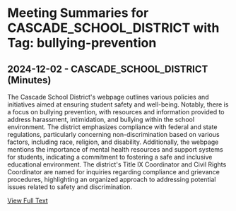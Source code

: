 # Meeting Summaries for CASCADE_SCHOOL_DISTRICT with Tag: bullying-prevention

## 2024-12-02 - CASCADE_SCHOOL_DISTRICT (Minutes)

The Cascade School District's webpage outlines various policies and initiatives aimed at ensuring student safety and well-being. Notably, there is a focus on bullying prevention, with resources and information provided to address harassment, intimidation, and bullying within the school environment. The district emphasizes compliance with federal and state regulations, particularly concerning non-discrimination based on various factors, including race, religion, and disability. Additionally, the webpage mentions the importance of mental health resources and support systems for students, indicating a commitment to fostering a safe and inclusive educational environment. The district's Title IX Coordinator and Civil Rights Coordinator are named for inquiries regarding compliance and grievance procedures, highlighting an organized approach to addressing potential issues related to safety and discrimination.

[View Full Text](https://raw.githubusercontent.com/VoronoiPerspectives/WashingtonStateSchoolBoardExplorer/refs/heads/main/data/countries/usa/states/wa/counties/chelan/school_boards/cascade_school_district/2024/processed/2024-12-02-minutes.txt)

